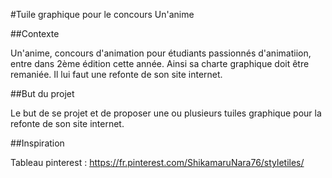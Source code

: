 #Tuile graphique pour le concours Un'anime

##Contexte

Un'anime, concours d'animation pour étudiants passionnés d'animatiion, entre dans 2ème édition cette année. Ainsi sa charte graphique doit être remaniée.
Il lui faut une refonte de son site internet.

##But du projet

Le but de se projet et de proposer une ou plusieurs tuiles graphique pour la refonte de son site internet.

##Inspiration

Tableau pinterest : https://fr.pinterest.com/ShikamaruNara76/styletiles/
